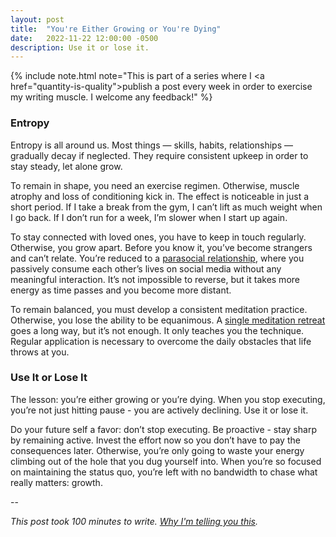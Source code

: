 ```yaml
---
layout: post
title:  "You're Either Growing or You're Dying"
date:   2022-11-22 12:00:00 -0500
description: Use it or lose it.
---
```

{% include note.html note="This is part of a series where I <a href=\"quantity-is-quality\">publish a post every week in order to exercise my writing muscle</a>. I welcome any feedback!" %}

### Entropy

Entropy is all around us. Most things — skills, habits, relationships — gradually decay if neglected. They require consistent upkeep in order to stay steady, let alone grow.

To remain in shape, you need an exercise regimen. Otherwise, muscle atrophy and loss of conditioning kick in. The effect is noticeable in just a short period. If I take a break from the gym, I can’t lift as much weight when I go back. If I don’t run for a week, I’m slower when I start up again.

To stay connected with loved ones, you have to keep in touch regularly. Otherwise, you grow apart. Before you know it, you’ve become strangers and can’t relate. You’re reduced to a [parasocial relationship]({{site.url}}/parasocial-media), where you passively consume each other’s lives on social media without any meaningful interaction. It’s not impossible to reverse, but it takes more energy as time passes and you become more distant.

To remain balanced, you must develop a consistent meditation practice. Otherwise, you lose the ability to be equanimous. A [single meditation retreat]({{suketk.com}}/vipassana) goes a long way, but it’s not enough. It only teaches you the technique. Regular application is necessary to overcome the daily obstacles that life throws at you.

### Use It or Lose It

The lesson: you’re either growing or you’re dying. When you stop executing, you’re not just hitting pause - you are actively declining. Use it or lose it.

Do your future self a favor: don’t stop executing. Be proactive - stay sharp by remaining active. Invest the effort now so you don’t have to pay the consequences later. Otherwise, you’re only going to waste your energy climbing out of the hole that you dug yourself into. When you’re so focused on maintaining the status quo, you’re left with no bandwidth to chase what really matters: growth.

--

*This post took 100 minutes to write. [Why I'm telling you this]({{site.url}}/peeling-back-the-curtain).*